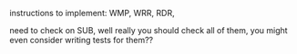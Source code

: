 instructions to implement:
	WMP,
	WRR,
	RDR,

need to check on SUB, well really you should check all of them,
you might even consider writing tests for them??